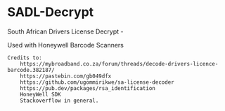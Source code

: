 # SADL-Decrypt
South African Drivers License Decrypt - 

Used with Honeywell Barcode Scanners 


    Credits to:
        https://mybroadband.co.za/forum/threads/decode-drivers-licence-barcode.382187/
        https://pastebin.com/gb049dfx
        https://github.com/ugommirikwe/sa-license-decoder
        https://pub.dev/packages/rsa_identification
        HoneyWell SDK
        Stackoverflow in general.

